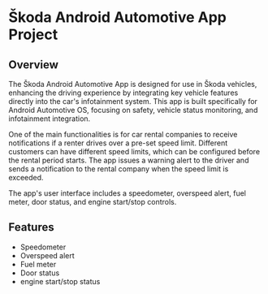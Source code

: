 # Škoda Android Automotive App Project

## Overview
The Škoda Android Automotive App is designed for use in Škoda vehicles, enhancing the driving experience by integrating key vehicle features directly into the car's infotainment system. This app is built specifically for Android Automotive OS, focusing on safety, vehicle status monitoring, and infotainment integration.

One of the main functionalities is for car rental companies to receive notifications if a renter drives over a pre-set speed limit. Different customers can have different speed limits, which can be configured before the rental period starts. The app issues a warning alert to the driver and sends a notification to the rental company when the speed limit is exceeded. 

The app's user interface includes a speedometer, overspeed alert, fuel meter, door status, and engine start/stop controls.

## Features
- Speedometer
- Overspeed alert
- Fuel meter
- Door status
- engine start/stop status 
 

